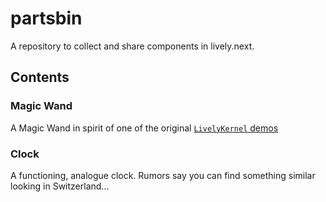 # partsbin

A repository to collect and share components in lively.next.

## Contents

### Magic Wand

A Magic Wand in spirit of one of the original [`LivelyKernel` demos](https://www.youtube.com/watch?v=QTJRwKOFddc)

### Clock

A functioning, analogue clock. Rumors say you can find something similar looking in Switzerland...

